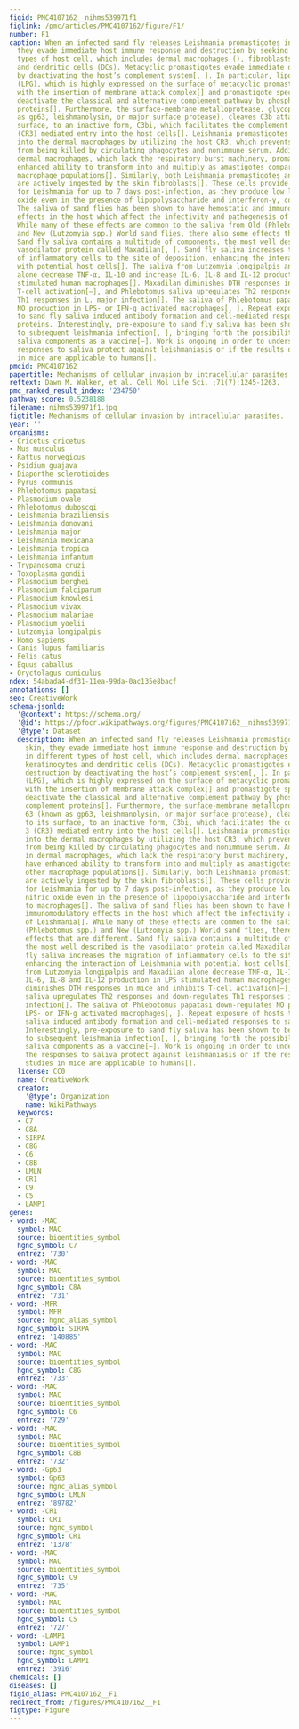 ```yaml
---
figid: PMC4107162__nihms539971f1
figlink: /pmc/articles/PMC4107162/figure/F1/
number: F1
caption: When an infected sand fly releases Leishmania promastigotes into the skin,
  they evade immediate host immune response and destruction by seeking refuge in different
  types of host cell, which includes dermal macrophages (), fibroblasts, keratinocytes
  and dendritic cells (DCs). Metacyclic promastigotes evade immediate destruction
  by deactivating the host’s complement system[, ]. In particular, lipophosphoglycan
  (LPG), which is highly expressed on the surface of metacyclic promastigotes, interferes
  with the insertion of membrane attack complex[] and promastigote specific kinases
  deactivate the classical and alternative complement pathway by phosphorylating complement
  proteins[]. Furthermore, the surface-membrane metalloprotease, glycoprotein 63 (known
  as gp63, leishmanolysin, or major surface protease), cleaves C3b attached to its
  surface, to an inactive form, C3bi, which facilitates the complement receptor 3
  (CR3) mediated entry into the host cells[]. Leishmania promastigotes gain entry
  into the dermal macrophages by utilizing the host CR3, which prevents the parasites
  from being killed by circulating phagocytes and nonimmune serum. Additionally, in
  dermal macrophages, which lack the respiratory burst machinery, promastigotes have
  enhanced ability to transform into and multiply as amastigotes compared to other
  macrophage populations[]. Similarly, both Leishmania promastigotes and amastigotes
  are actively ingested by the skin fibroblasts[]. These cells provide a safe environment
  for Leishmania for up to 7 days post-infection, as they produce low levels of nitric
  oxide even in the presence of lipopolysaccharide and interferon-γ, compared to macrophages[].
  The saliva of sand flies has been shown to have hemostatic and immunomodulatory
  effects in the host which affect the infectivity and pathogenesis of Leishmania[].
  While many of these effects are common to the saliva from Old (Phlebotomus spp.)
  and New (Lutzomyia spp.) World sand flies, there also some effects that are different.
  Sand fly saliva contains a multitude of components, the most well described is the
  vasodilator protein called Maxadilan[, ]. Sand fly saliva increases the migration
  of inflammatory cells to the site of deposition, enhancing the interaction of Leishmania
  with potential host cells[]. The saliva from Lutzomyia longipalpis and Maxadilan
  alone decrease TNF-α, IL-10 and increase IL-6, IL-8 and IL-12 production in LPS
  stimulated human macrophages[]. Maxadilan diminishes DTH responses in mice and inhibits
  T-cell activation[–], and Phlebotomus saliva upregulates Th2 responses and down-regulates
  Th1 responses in L. major infection[]. The saliva of Phlebotomus papatasi down-regulates
  NO production in LPS- or IFN-g activated macrophages[, ]. Repeat exposure of hosts
  to sand fly saliva induced antibody formation and cell-mediated responses to saliva
  proteins. Interestingly, pre-exposure to sand fly saliva has been shown to be protective
  to subsequent leishmania infection[, ], bringing forth the possibility is using
  saliva components as a vaccine[–]. Work is ongoing in order to understand how the
  responses to saliva protect against leishmaniasis or if the results of these studies
  in mice are applicable to humans[].
pmcid: PMC4107162
papertitle: Mechanisms of cellular invasion by intracellular parasites.
reftext: Dawn M. Walker, et al. Cell Mol Life Sci. ;71(7):1245-1263.
pmc_ranked_result_index: '234750'
pathway_score: 0.5238188
filename: nihms539971f1.jpg
figtitle: Mechanisms of cellular invasion by intracellular parasites.
year: ''
organisms:
- Cricetus cricetus
- Mus musculus
- Rattus norvegicus
- Psidium guajava
- Diaporthe sclerotioides
- Pyrus communis
- Phlebotomus papatasi
- Plasmodium ovale
- Phlebotomus duboscqi
- Leishmania braziliensis
- Leishmania donovani
- Leishmania major
- Leishmania mexicana
- Leishmania tropica
- Leishmania infantum
- Trypanosoma cruzi
- Toxoplasma gondii
- Plasmodium berghei
- Plasmodium falciparum
- Plasmodium knowlesi
- Plasmodium vivax
- Plasmodium malariae
- Plasmodium yoelii
- Lutzomyia longipalpis
- Homo sapiens
- Canis lupus familiaris
- Felis catus
- Equus caballus
- Oryctolagus cuniculus
ndex: 54abada4-df31-11ea-99da-0ac135e8bacf
annotations: []
seo: CreativeWork
schema-jsonld:
  '@context': https://schema.org/
  '@id': https://pfocr.wikipathways.org/figures/PMC4107162__nihms539971f1.html
  '@type': Dataset
  description: When an infected sand fly releases Leishmania promastigotes into the
    skin, they evade immediate host immune response and destruction by seeking refuge
    in different types of host cell, which includes dermal macrophages (), fibroblasts,
    keratinocytes and dendritic cells (DCs). Metacyclic promastigotes evade immediate
    destruction by deactivating the host’s complement system[, ]. In particular, lipophosphoglycan
    (LPG), which is highly expressed on the surface of metacyclic promastigotes, interferes
    with the insertion of membrane attack complex[] and promastigote specific kinases
    deactivate the classical and alternative complement pathway by phosphorylating
    complement proteins[]. Furthermore, the surface-membrane metalloprotease, glycoprotein
    63 (known as gp63, leishmanolysin, or major surface protease), cleaves C3b attached
    to its surface, to an inactive form, C3bi, which facilitates the complement receptor
    3 (CR3) mediated entry into the host cells[]. Leishmania promastigotes gain entry
    into the dermal macrophages by utilizing the host CR3, which prevents the parasites
    from being killed by circulating phagocytes and nonimmune serum. Additionally,
    in dermal macrophages, which lack the respiratory burst machinery, promastigotes
    have enhanced ability to transform into and multiply as amastigotes compared to
    other macrophage populations[]. Similarly, both Leishmania promastigotes and amastigotes
    are actively ingested by the skin fibroblasts[]. These cells provide a safe environment
    for Leishmania for up to 7 days post-infection, as they produce low levels of
    nitric oxide even in the presence of lipopolysaccharide and interferon-γ, compared
    to macrophages[]. The saliva of sand flies has been shown to have hemostatic and
    immunomodulatory effects in the host which affect the infectivity and pathogenesis
    of Leishmania[]. While many of these effects are common to the saliva from Old
    (Phlebotomus spp.) and New (Lutzomyia spp.) World sand flies, there also some
    effects that are different. Sand fly saliva contains a multitude of components,
    the most well described is the vasodilator protein called Maxadilan[, ]. Sand
    fly saliva increases the migration of inflammatory cells to the site of deposition,
    enhancing the interaction of Leishmania with potential host cells[]. The saliva
    from Lutzomyia longipalpis and Maxadilan alone decrease TNF-α, IL-10 and increase
    IL-6, IL-8 and IL-12 production in LPS stimulated human macrophages[]. Maxadilan
    diminishes DTH responses in mice and inhibits T-cell activation[–], and Phlebotomus
    saliva upregulates Th2 responses and down-regulates Th1 responses in L. major
    infection[]. The saliva of Phlebotomus papatasi down-regulates NO production in
    LPS- or IFN-g activated macrophages[, ]. Repeat exposure of hosts to sand fly
    saliva induced antibody formation and cell-mediated responses to saliva proteins.
    Interestingly, pre-exposure to sand fly saliva has been shown to be protective
    to subsequent leishmania infection[, ], bringing forth the possibility is using
    saliva components as a vaccine[–]. Work is ongoing in order to understand how
    the responses to saliva protect against leishmaniasis or if the results of these
    studies in mice are applicable to humans[].
  license: CC0
  name: CreativeWork
  creator:
    '@type': Organization
    name: WikiPathways
  keywords:
  - C7
  - C8A
  - SIRPA
  - C8G
  - C6
  - C8B
  - LMLN
  - CR1
  - C9
  - C5
  - LAMP1
genes:
- word: -MAC
  symbol: MAC
  source: bioentities_symbol
  hgnc_symbol: C7
  entrez: '730'
- word: -MAC
  symbol: MAC
  source: bioentities_symbol
  hgnc_symbol: C8A
  entrez: '731'
- word: -MFR
  symbol: MFR
  source: hgnc_alias_symbol
  hgnc_symbol: SIRPA
  entrez: '140885'
- word: -MAC
  symbol: MAC
  source: bioentities_symbol
  hgnc_symbol: C8G
  entrez: '733'
- word: -MAC
  symbol: MAC
  source: bioentities_symbol
  hgnc_symbol: C6
  entrez: '729'
- word: -MAC
  symbol: MAC
  source: bioentities_symbol
  hgnc_symbol: C8B
  entrez: '732'
- word: -Gp63
  symbol: Gp63
  source: hgnc_alias_symbol
  hgnc_symbol: LMLN
  entrez: '89782'
- word: -CR1
  symbol: CR1
  source: hgnc_symbol
  hgnc_symbol: CR1
  entrez: '1378'
- word: -MAC
  symbol: MAC
  source: bioentities_symbol
  hgnc_symbol: C9
  entrez: '735'
- word: -MAC
  symbol: MAC
  source: bioentities_symbol
  hgnc_symbol: C5
  entrez: '727'
- word: -LAMP1
  symbol: LAMP1
  source: hgnc_symbol
  hgnc_symbol: LAMP1
  entrez: '3916'
chemicals: []
diseases: []
figid_alias: PMC4107162__F1
redirect_from: /figures/PMC4107162__F1
figtype: Figure
---
```

